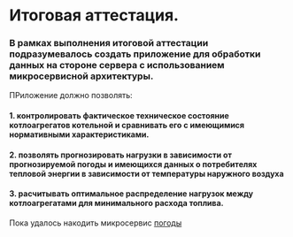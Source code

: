 # Итоговая аттестация.
### В рамках выполнения итоговой аттестации подразумевалось создать приложение для обработки данных на стороне сервера с использованием микросервисной архитектуры.
ПРиложение должно позволять: 
#### 1. контролировать фактическое техническое состояние котлоагрегатов котельной и сравнивать его с имеющимися нормативными характеристиками.
#### 2. позволять прогнозировать нагрузки в зависимости от прогнозируемой погоды и имеющихся данных о потребителях тепловой энергии в зависимости от температуры наружного воздуха
#### 3. расчитывать оптимальное распределение нагрузок между котлоагрегатами для минимального расхода топлива.
Пока удалось накодить микросервис  [погоды]()
